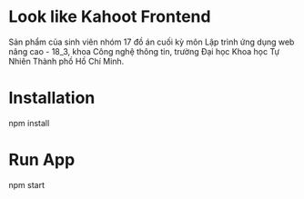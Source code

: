 # Look like Kahoot Frontend
Sản phẩm của sinh viên nhóm 17 đồ án cuối kỳ môn Lập trình ứng dụng web nâng cao - 18_3, khoa Công nghệ thông tin, trường Đại học Khoa học Tự Nhiên Thành phồ Hồ Chí Minh.

# Installation
npm install

# Run App
npm start
